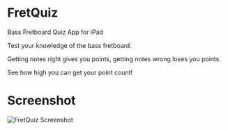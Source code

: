 # FretQuiz
Bass Fretboard Quiz App for iPad

Test your knowledge of the bass fretboard.  

Getting notes right gives you points, getting notes wrong loses you points.  

See how high you can get your point count!

# Screenshot
![FretQuiz Screenshot](https://github.com/KLongmuir/FretQuiz/blob/master/screenshots/main.PNG")
